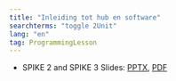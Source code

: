 ```yaml
---
title: "Inleiding tot hub en software"
searchterms: "toggle 2Unit"
lang: "en"
tag: ProgrammingLesson
---
```

 <ul>
 <li class="ng-binding">SPIKE 2 and SPIKE 3 Slides:
 <a href="ProgrammingLessons/InleidingtotHubensoftware.pptx">PPTX</a>,
 <a href="ProgrammingLessons/InleidingtotHubensoftware.pdf">PDF</a>
 </li>

 </ul>
